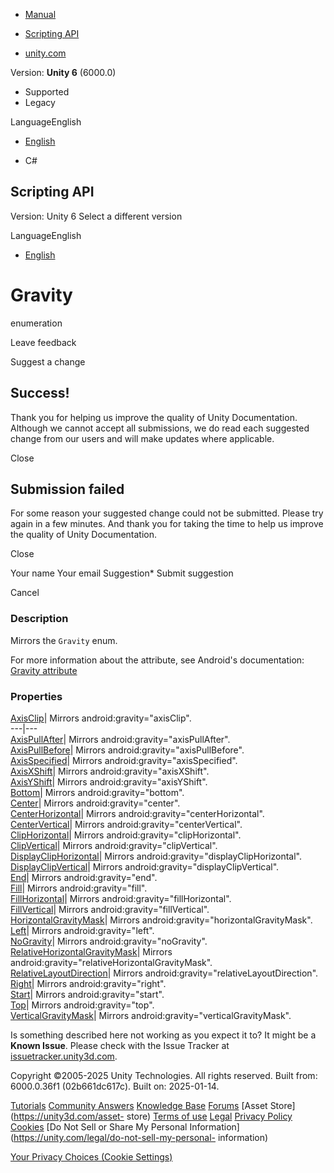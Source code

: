 [ ]()

  * [Manual](../Manual/index.html)
  * [Scripting API](../ScriptReference/index.html)

  * [unity.com](https://unity.com/)

Version: **Unity 6** (6000.0)

  * Supported
  * Legacy

LanguageEnglish

  * [English]()

  * C#

[ ](https://docs.unity3d.com)

## Scripting API

Version: Unity 6 Select a different version

LanguageEnglish

  * [English]()

# Gravity

enumeration

Leave feedback

Suggest a change

## Success!

Thank you for helping us improve the quality of Unity Documentation. Although
we cannot accept all submissions, we do read each suggested change from our
users and will make updates where applicable.

Close

## Submission failed

For some reason your suggested change could not be submitted. Please <a>try
again</a> in a few minutes. And thank you for taking the time to help us
improve the quality of Unity Documentation.

Close

Your name Your email Suggestion* Submit suggestion

Cancel

[ ]()

### Description

Mirrors the ` Gravity ` enum.

For more information about the attribute, see Android's documentation:
[Gravity
attribute](https://developer.android.com/reference/android/R.styleable#LinearLayout_gravity)

### Properties

[AxisClip](Unity.Android.Gradle.Manifest.Gravity.AxisClip.html)| Mirrors
android:gravity="axisClip".  
---|---  
[AxisPullAfter](Unity.Android.Gradle.Manifest.Gravity.AxisPullAfter.html)|
Mirrors android:gravity="axisPullAfter".  
[AxisPullBefore](Unity.Android.Gradle.Manifest.Gravity.AxisPullBefore.html)|
Mirrors android:gravity="axisPullBefore".  
[AxisSpecified](Unity.Android.Gradle.Manifest.Gravity.AxisSpecified.html)|
Mirrors android:gravity="axisSpecified".  
[AxisXShift](Unity.Android.Gradle.Manifest.Gravity.AxisXShift.html)| Mirrors
android:gravity="axisXShift".  
[AxisYShift](Unity.Android.Gradle.Manifest.Gravity.AxisYShift.html)| Mirrors
android:gravity="axisYShift".  
[Bottom](Unity.Android.Gradle.Manifest.Gravity.Bottom.html)| Mirrors
android:gravity="bottom".  
[Center](Unity.Android.Gradle.Manifest.Gravity.Center.html)| Mirrors
android:gravity="center".  
[CenterHorizontal](Unity.Android.Gradle.Manifest.Gravity.CenterHorizontal.html)|
Mirrors android:gravity="centerHorizontal".  
[CenterVertical](Unity.Android.Gradle.Manifest.Gravity.CenterVertical.html)|
Mirrors android:gravity="centerVertical".  
[ClipHorizontal](Unity.Android.Gradle.Manifest.Gravity.ClipHorizontal.html)|
Mirrors android:gravity="clipHorizontal".  
[ClipVertical](Unity.Android.Gradle.Manifest.Gravity.ClipVertical.html)|
Mirrors android:gravity="clipVertical".  
[DisplayClipHorizontal](Unity.Android.Gradle.Manifest.Gravity.DisplayClipHorizontal.html)|
Mirrors android:gravity="displayClipHorizontal".  
[DisplayClipVertical](Unity.Android.Gradle.Manifest.Gravity.DisplayClipVertical.html)|
Mirrors android:gravity="displayClipVertical".  
[End](Unity.Android.Gradle.Manifest.Gravity.End.html)| Mirrors
android:gravity="end".  
[Fill](Unity.Android.Gradle.Manifest.Gravity.Fill.html)| Mirrors
android:gravity="fill".  
[FillHorizontal](Unity.Android.Gradle.Manifest.Gravity.FillHorizontal.html)|
Mirrors android:gravity="fillHorizontal".  
[FillVertical](Unity.Android.Gradle.Manifest.Gravity.FillVertical.html)|
Mirrors android:gravity="fillVertical".  
[HorizontalGravityMask](Unity.Android.Gradle.Manifest.Gravity.HorizontalGravityMask.html)|
Mirrors android:gravity="horizontalGravityMask".  
[Left](Unity.Android.Gradle.Manifest.Gravity.Left.html)| Mirrors
android:gravity="left".  
[NoGravity](Unity.Android.Gradle.Manifest.Gravity.NoGravity.html)| Mirrors
android:gravity="noGravity".  
[RelativeHorizontalGravityMask](Unity.Android.Gradle.Manifest.Gravity.RelativeHorizontalGravityMask.html)|
Mirrors android:gravity="relativeHorizontalGravityMask".  
[RelativeLayoutDirection](Unity.Android.Gradle.Manifest.Gravity.RelativeLayoutDirection.html)|
Mirrors android:gravity="relativeLayoutDirection".  
[Right](Unity.Android.Gradle.Manifest.Gravity.Right.html)| Mirrors
android:gravity="right".  
[Start](Unity.Android.Gradle.Manifest.Gravity.Start.html)| Mirrors
android:gravity="start".  
[Top](Unity.Android.Gradle.Manifest.Gravity.Top.html)| Mirrors
android:gravity="top".  
[VerticalGravityMask](Unity.Android.Gradle.Manifest.Gravity.VerticalGravityMask.html)|
Mirrors android:gravity="verticalGravityMask".  
  
Is something described here not working as you expect it to? It might be a
**Known Issue**. Please check with the Issue Tracker at
[issuetracker.unity3d.com](https://issuetracker.unity3d.com).

Copyright ©2005-2025 Unity Technologies. All rights reserved. Built from:
6000.0.36f1 (02b661dc617c). Built on: 2025-01-14.

[Tutorials](https://unity3d.com/learn) [Community
Answers](https://answers.unity3d.com) [Knowledge
Base](https://support.unity3d.com/hc/en-us)
[Forums](https://forum.unity3d.com) [Asset Store](https://unity3d.com/asset-
store) [Terms of use](https://docs.unity3d.com/Manual/TermsOfUse.html)
[Legal](https://unity.com/legal) [Privacy
Policy](https://unity.com/legal/privacy-policy)
[Cookies](https://unity.com/legal/cookie-policy) [Do Not Sell or Share My
Personal Information](https://unity.com/legal/do-not-sell-my-personal-
information)

[Your Privacy Choices (Cookie Settings)](javascript:void\(0\);)

